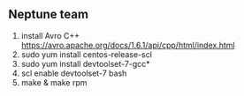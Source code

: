 ## Neptune team
1. install Avro C++ https://avro.apache.org/docs/1.6.1/api/cpp/html/index.html
2. sudo yum install centos-release-scl
3. sudo yum install devtoolset-7-gcc*
4. scl enable devtoolset-7 bash
5. make & make rpm
